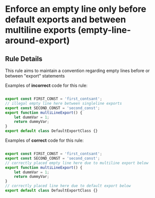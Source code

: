 # Enforce an empty line only before default exports and between multiline exports (empty-line-around-export)

## Rule Details

This rule aims to maintain a convention regarding empty lines before or between "export" statements

Examples of **incorrect** code for this rule:

```js

export const FIRST_CONST = 'first_contsant';
// illegal empty line here between singleline exports
export const SECOND_CONST = 'second_const';
export function multiLineExport() {
    let dummVar = 1;
    return dummyVar;
}
export default class DefaultExportClass {}

```

Examples of **correct** code for this rule:

```js

export const FIRST_CONST = 'first_contsant';
export const SECOND_CONST = 'second_const';
// correctly placed empty line here due to multiline export below
export function multiLineExport() {
    let dummVar = 1;
    return dummyVar;
}
// correctly placed line here due to default export below
export default class DefaultExportClass {}

```
